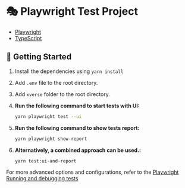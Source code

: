 # 🎭 Playwright Test Project

- [Playwright](https://playwright.dev)
- [TypeScript](https://www.typescriptlang.org)

## 🚀 Getting Started

1. Install the dependencies using `yarn install`
2. Add `.env` file to the root directory.
3. Add `xverse` folder to the root directory.
4. **Run the following command to start tests with UI:**

   ```bash
   yarn playwright test --ui
   ```

5. **Run the following command to show tests report:**

   ```bash
   yarn playwright show-report
   ```

6. **Alternatively, a combined approach can be used.:**

   ```bash
   yarn test:ui-and-report
   ```

For more advanced options and configurations, refer to the
[Playwright Running and debugging tests](https://playwright.dev/docs/running-tests)
